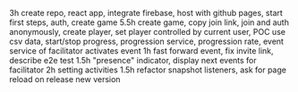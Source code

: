 3h create repo, react app, integrate firebase, host with github pages, start first steps, auth, create game
5.5h create game, copy join link, join and auth anonymously, create player, set player controlled by current user, POC use csv data, start/stop progress, progression service, progression rate, event service of facilitator activates event 
1h fast forward event, fix invite link, describe e2e test
1.5h "presence" indicator, display next events for facilitator
2h setting activities
1.5h refactor snapshot listeners, ask for page reload on release new version